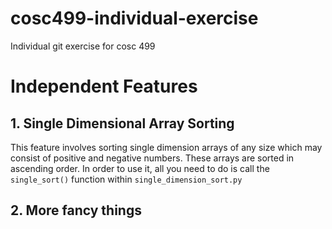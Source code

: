 # cosc499-individual-exercise
 Individual git exercise for cosc 499

# Independent Features

## 1. Single Dimensional Array Sorting
This feature involves sorting single dimension arrays of any size which may consist of positive and negative numbers.
These arrays are sorted in ascending order. In order to use it, all you need to do is call the `single_sort()` function
within `single_dimension_sort.py`

## 2. More fancy things
